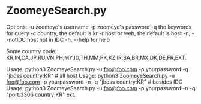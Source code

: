 # ZoomeyeSearch.py

Options:
  -u			zoomeye's username
  -p			zoomeye's password
  -q			the keywords for query
  -c			country, the default is kr
  -r			host or web, the default is host
  -n, --notIDC		host not in IDC
  -h, --help		for help

  Some country code: KR,IN,CA,JP,RU,VN,PH,MY,ID,TH,MM,PK,KZ,IR,SA,BR,MX,DK,DE,FR,EXT.

  Usage: python3 ZoomeyeSearch.py -u foo@foo.com -p yourpassword -q "jboss country:KR"        # all host
  Usage: python3 ZoomeyeSearch.py -u foo@foo.com -p yourpassword -n -q "jboss country:KR"     # besides IDC
  Usage: python3 ZoomeyeSearch.py -u foo@foo.com -p yourpassword -n -q "port:3306 country:KR"
  ext.
